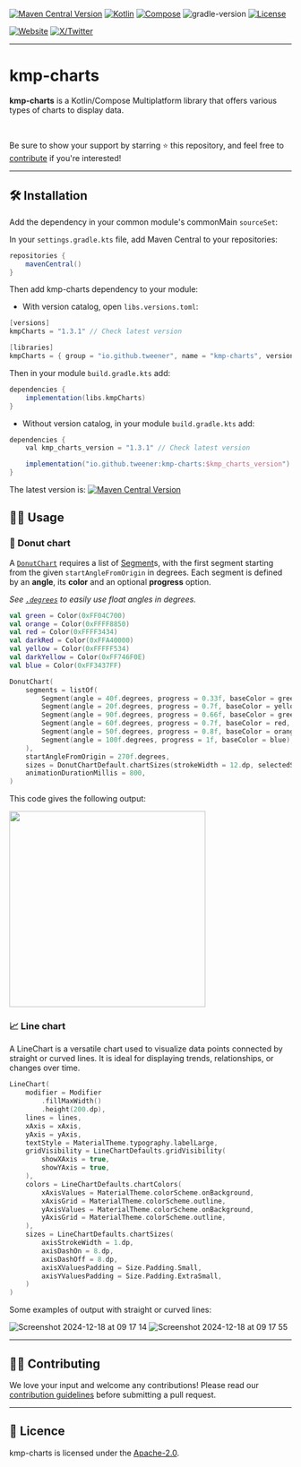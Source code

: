 [![Maven Central Version](https://img.shields.io/maven-central/v/io.github.tweener/kmp-charts?color=orange)](https://central.sonatype.com/artifact/io.github.tweener/kmp-charts)
[![Kotlin](https://img.shields.io/badge/kotlin-2.0.21-blue.svg?logo=kotlin)](http://kotlinlang.org)
[![Compose](https://img.shields.io/badge/compose-1.7.1-blue.svg?logo=jetpackcompose)](https://www.jetbrains.com/lp/compose-multiplatform)
![gradle-version](https://img.shields.io/badge/gradle-8.5.2-blue?logo=gradle)
[![License](https://img.shields.io/badge/License-Apache%202.0-green.svg)](https://opensource.org/licenses/Apache-2.0)

[![Website](https://img.shields.io/badge/Author-vivienmahe.com-purple)](https://vivienmahe.com/)
[![X/Twitter](https://img.shields.io/twitter/follow/VivienMahe)](https://twitter.com/VivienMahe)

---

# kmp-charts

**kmp-charts** is a Kotlin/Compose Multiplatform library that offers various types of charts to display data.

<br>

Be sure to show your support by starring ⭐️ this repository, and feel free to [contribute](#-contributing) if you're interested!

---

## 🛠️ Installation

Add the dependency in your common module's commonMain `sourceSet`:

In your `settings.gradle.kts` file, add Maven Central to your repositories:
```Groovy
repositories {
    mavenCentral()
}
```

Then add kmp-charts dependency to your module:

- With version catalog, open `libs.versions.toml`:
```Groovy
[versions]
kmpCharts = "1.3.1" // Check latest version

[libraries]
kmpCharts = { group = "io.github.tweener", name = "kmp-charts", version.ref = "kmpCharts" }
```

Then in your module `build.gradle.kts` add:
```Groovy
dependencies {
    implementation(libs.kmpCharts)
}
```

- Without version catalog, in your module `build.gradle.kts` add:
```Groovy
dependencies {
    val kmp_charts_version = "1.3.1" // Check latest version

    implementation("io.github.tweener:kmp-charts:$kmp_charts_version")
}
```

The latest version is: [![Maven Central Version](https://img.shields.io/maven-central/v/io.github.tweener/kmp-charts?color=orange)](https://central.sonatype.com/artifact/io.github.tweener/kmp-charts)

## 🧑‍💻 Usage

### 🍩 Donut chart
A [`DonutChart`](https://github.com/Tweener/kmp-charts/blob/main/kmp-charts/src/commonMain/kotlin/com/tweener/charts/DonutChart.kt#L61) requires a list of [Segment](https://github.com/Tweener/kmp-charts/blob/main/kmp-charts/src/commonMain/kotlin/com/tweener/charts/DonutChart.kt#L43)s, with the first segment starting from the given `startAngleFromOrigin` in degrees.
Each segment is defined by an **angle**, its **color** and an optional **progress** option.

_See [`.degrees`](https://github.com/Tweener/KMPKit/blob/main/kmpkit/src/commonMain/kotlin/com/tweener/kmpkit/kotlinextensions/FloatExtensions.kt#L15) to easily use float angles in degrees._ 

```Kotlin
val green = Color(0xFF04C700)
val orange = Color(0xFFFF8850)
val red = Color(0xFFFF3434)
val darkRed = Color(0xFFA40000)
val yellow = Color(0xFFFFF534)
val darkYellow = Color(0xFF746F0E)
val blue = Color(0xFF3437FF)

DonutChart(
    segments = listOf(
        Segment(angle = 40f.degrees, progress = 0.33f, baseColor = green),
        Segment(angle = 20f.degrees, progress = 0.7f, baseColor = yellow, backgroundColor = darkYellow),
        Segment(angle = 90f.degrees, progress = 0.66f, baseColor = green),
        Segment(angle = 60f.degrees, progress = 0.7f, baseColor = red, backgroundColor = darkRed),
        Segment(angle = 50f.degrees, progress = 0.8f, baseColor = orange),
        Segment(angle = 100f.degrees, progress = 1f, baseColor = blue),
    ),
    startAngleFromOrigin = 270f.degrees,
    sizes = DonutChartDefault.chartSizes(strokeWidth = 12.dp, selectedStrokeWidth = 22.dp),
    animationDurationMillis = 800,
)
```
This code gives the following output:

<img src="https://github.com/Tweener/kmp-charts/assets/596985/9b1a82dd-6358-4d6e-af2c-cbb3bfe67258" width="350">

### 📈 Line chart
A LineChart is a versatile chart used to visualize data points connected by straight or curved lines. It is ideal for displaying trends, relationships, or changes over time.

```Kotlin
LineChart(
    modifier = Modifier
        .fillMaxWidth()
        .height(200.dp),
    lines = lines,
    xAxis = xAxis,
    yAxis = yAxis,
    textStyle = MaterialTheme.typography.labelLarge,
    gridVisibility = LineChartDefaults.gridVisibility(
        showXAxis = true,
        showYAxis = true,
    ),
    colors = LineChartDefaults.chartColors(
        xAxisValues = MaterialTheme.colorScheme.onBackground,
        xAxisGrid = MaterialTheme.colorScheme.outline,
        yAxisValues = MaterialTheme.colorScheme.onBackground,
        yAxisGrid = MaterialTheme.colorScheme.outline,
    ),
    sizes = LineChartDefaults.chartSizes(
        axisStrokeWidth = 1.dp,
        axisDashOn = 8.dp,
        axisDashOff = 8.dp,
        axisXValuesPadding = Size.Padding.Small,
        axisYValuesPadding = Size.Padding.ExtraSmall,
    )
)
```
Some examples of output with straight or curved lines:

![Screenshot 2024-12-18 at 09 17 14](https://github.com/user-attachments/assets/3370e044-450a-4f5c-966e-001213904535)
![Screenshot 2024-12-18 at 09 17 55](https://github.com/user-attachments/assets/66cd4a05-42a1-4805-8836-aedc446ef74e)

---

## 👨‍💻 Contributing

We love your input and welcome any contributions! Please read our [contribution guidelines](https://github.com/Tweener/kmp-charts/blob/master/CONTRIBUTING.md) before submitting a pull request.

---

## 📜 Licence

kmp-charts is licensed under the [Apache-2.0](https://github.com/Tweener/kmp-charts?tab=Apache-2.0-1-ov-file#readme).
